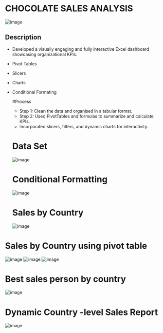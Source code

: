 # CHOCOLATE SALES ANALYSIS
![image](https://github.com/user-attachments/assets/48bf216b-3029-46e4-a57e-82436a14de02)
## Description
* Developed a visually engaging and fully interactive Excel dashboard showcasing organizational KPIs.
* Pivot Tables
* Slicers
* Charts
* Conditional Formating

  #Process
   * Step 1: Clean the data and organised in a tabular format.
   * Step 2: Used PivotTables and formulas to summarize and calculate KPIs.
   * Incorporated slicers, filters, and dynamic charts for interactivity.
  # Data Set
     ![image](https://github.com/user-attachments/assets/8336a3c8-ecac-498a-9266-b9a29d5fa161)
  # Conditional Formatting
  ![image](https://github.com/user-attachments/assets/0169908f-364b-4f44-88eb-bae228c0847e)

  # Sales by Country
  ![image](https://github.com/user-attachments/assets/9da1ca8a-aa3f-4f88-a65c-e117ab2ecb18)
 # Sales by Country using pivot table
![image](https://github.com/user-attachments/assets/e12ef72a-9f6f-48fe-94cb-d5417e4d37dc)
![image](https://github.com/user-attachments/assets/dcf1af7b-8d9b-4b45-9dc6-f29c35f83ce6)
![image](https://github.com/user-attachments/assets/dcbf95c4-843f-436d-a420-dc7e37b1fada)
# Best sales person by country
![image](https://github.com/user-attachments/assets/44246060-7f43-4bc1-8f80-2202437d6b40)
# Dynamic Country -level Sales Report
![image](https://github.com/user-attachments/assets/1765ad01-ad4b-4fe8-bc8e-140c0614a691)
